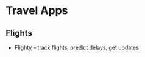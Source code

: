 # Travel Apps

## Flights

- [Flighty](https://www.flightyapp.com) – track flights, predict delays, get updates
